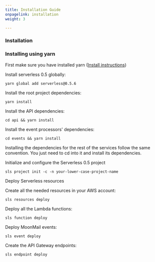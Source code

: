```yaml
---
title: Installation Guide
onpagelink: installation
weight: 3

---
```


### Installation

### Installing using yarn

First make sure you have installed yarn ([Install instructions](https://yarnpkg.com/en/docs/install))

Install serverless 0.5 globally:

 ```
yarn global add serverless@0.5.6
```

Install the root project dependencies:

 ```
yarn install
```

Install the API dependencies:

 ```
cd api && yarn install
```

Install the event processors' dependencies:

 ```
cd events && yarn install
```

Installing the dependencies for the rest of the services follow the same convention. You just need to cd into it and install its dependencies.

Initialize and configure the Serverless 0.5 project

 ```
sls project init -c -n your-lower-case-project-name
```

Deploy Serverless resources

Create all the needed resources in your AWS account:

 ```
sls resources deploy
```

Deploy all the Lambda functions:

 ```
sls function deploy
```

Deploy MoonMail events:

 ```
sls event deploy
```

Create the API Gateway endpoints:

 ```
sls endpoint deploy
```
